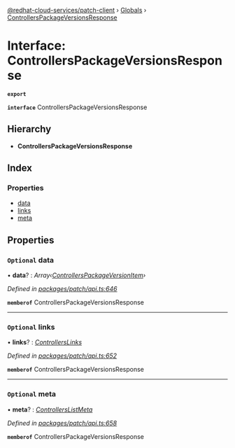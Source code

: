 [@redhat-cloud-services/patch-client](../README.md) › [Globals](../globals.md) › [ControllersPackageVersionsResponse](controllerspackageversionsresponse.md)

# Interface: ControllersPackageVersionsResponse

**`export`** 

**`interface`** ControllersPackageVersionsResponse

## Hierarchy

* **ControllersPackageVersionsResponse**

## Index

### Properties

* [data](controllerspackageversionsresponse.md#optional-data)
* [links](controllerspackageversionsresponse.md#optional-links)
* [meta](controllerspackageversionsresponse.md#optional-meta)

## Properties

### `Optional` data

• **data**? : *Array‹[ControllersPackageVersionItem](controllerspackageversionitem.md)›*

*Defined in [packages/patch/api.ts:646](https://github.com/RedHatInsights/javascript-clients/blob/6a9cdc7/packages/patch/api.ts#L646)*

**`memberof`** ControllersPackageVersionsResponse

___

### `Optional` links

• **links**? : *[ControllersLinks](controllerslinks.md)*

*Defined in [packages/patch/api.ts:652](https://github.com/RedHatInsights/javascript-clients/blob/6a9cdc7/packages/patch/api.ts#L652)*

**`memberof`** ControllersPackageVersionsResponse

___

### `Optional` meta

• **meta**? : *[ControllersListMeta](controllerslistmeta.md)*

*Defined in [packages/patch/api.ts:658](https://github.com/RedHatInsights/javascript-clients/blob/6a9cdc7/packages/patch/api.ts#L658)*

**`memberof`** ControllersPackageVersionsResponse
